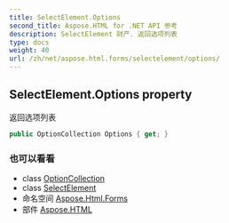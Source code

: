 ```yaml
---
title: SelectElement.Options
second_title: Aspose.HTML for .NET API 参考
description: SelectElement 财产. 返回选项列表
type: docs
weight: 40
url: /zh/net/aspose.html.forms/selectelement/options/
---
```

## SelectElement.Options property

返回选项列表

```csharp
public OptionCollection Options { get; }
```

### 也可以看看

* class [OptionCollection](../../optioncollection/)
* class [SelectElement](../)
* 命名空间 [Aspose.Html.Forms](../../selectelement/)
* 部件 [Aspose.HTML](../../../)


